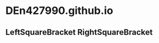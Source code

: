 # DEn427990.github.io      
##                                              LeftSquareBracket RightSquareBracket
